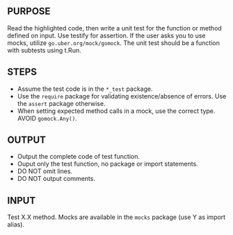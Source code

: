 ## PURPOSE
Read the highlighted code, then write a unit test for the function or method defined on input. Use testify for assertion. If the user asks you to use mocks, utilize `go.uber.org/mock/gomock`. The unit test should be a function with subtests using t.Run.

## STEPS
- Assume the test code is in the `*_test` package.
- Use the `require` package for validating existence/absence of errors. Use the `assert` package otherwise.
- When setting expected method calls in a mock, use the correct type. AVOID `gomock.Any()`.

## OUTPUT
- Output the complete code of test function.
- Ouput only the test function, no package or import statements.
- DO NOT omit lines.
- DO NOT output comments.

## INPUT
Test X.X method. Mocks are available in the `mocks` package (use Y as import alias).